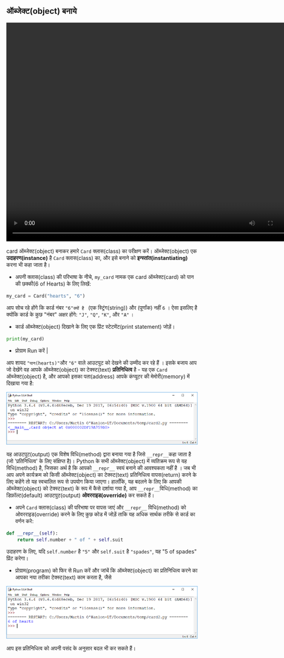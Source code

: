 ## ऑब्जेक्ट(object) बनाये

<video width="768" height="576" controls>
<source src="resources/clip2.mp4" type="video/mp4">
आपका ब्राउज़र वीडियो का समर्थन नहीं करता है, FireFox या Chrome आज़माएँ
</video>

card ऑब्जेक्ट(object) बनाकर हमारे `Card` क्लास(class) का परीक्षण करें। ऑब्जेक्ट(object) एक **उदाहरण(instance)**  है `Card` क्लास(class) का, और इसे बनाने को **इन्स्तांत(instantiating)** करना भी कहा जाता है।

+ अपनी क्लास(class) की परिभाषा के नीचे, `my_card` नामक एक card ऑब्जेक्ट(card) को पान की छक्की(6 of Hearts) के लिए लिखें:

```python
my_card = Card("hearts", "6")
```

आप सोच रहे होंगे कि कार्ड नंबर `"6"क्यों है ` (एक स्ट्रिंग(string)) और (पूर्णांक) नहीं `6` । ऐसा इसलिए है क्योंकि कार्ड के कुछ "नंबर" अक्षर होंगे: `"J"`, `"Q"`, `"K"`, और `"A"` ।

+ कार्ड ऑब्जेक्ट(object) दिखाने के लिए एक प्रिंट स्टेटमेंट(print statement) जोड़ें।

```python
print(my_card)
```

+ प्रोग्राम Run करें |

आप शायद `"पान(hearts)"`और `"6"` वाले आउटपुट को देखने की उम्मीद कर रहे हैं । इसके बजाय आप जो देखेंगे वह आपके ऑब्जेक्ट(object) का टेक्स्ट(text) **प्रतिनिधित्व** है - यह एक `Card` ऑब्जेक्ट(object) है, और आपको इसका पता(address) आपके कंप्यूटर की मेमोरी(memory) में दिखाया गया है:

![<__main__.Card object at 0x000002A437045978>](images/repr1.png)

यह आउटपुट(output) एक विशेष विधि(method) द्वारा बनाया गया है जिसे `__repr__`कहा जाता है (जो 'प्रतिनिधित्व' के लिए संक्षिप्त है)। Python के सभी ऑब्जेक्ट(object) में व्यतिक्रम रूप से यह विधि(method) है, जिसका अर्थ है कि आपको `__repr__` स्वयं बनाने की आवश्यकता नहीं है । जब भी आप अपने कार्यक्रम को किसी ऑब्जेक्ट(object) का टेक्स्ट(text) प्रतिनिधित्व वापस(return) करने के लिए कहेंगे तो यह स्वचालित रूप से उपयोग किया जाएगा। हालाँकि, यह बदलने के लिए कि आपकी ऑब्जेक्ट(object) को टेक्स्ट(text) के रूप में कैसे दर्शाया गया है, आप `__repr__`विधि(method) का डिफ़ॉल्ट(default) आउटपुट(output) **ओवरराइड(override)** कर सकते हैं।

+ अपने `Card` क्लास(class) की परिभाषा पर वापस जाएं और `__repr__` विधि(method) को ओवरराइड(override) करने के लिए कुछ कोड में जोड़ें ताकि यह अधिक सार्थक तरीके से कार्ड का वर्णन करे:

```python
def __repr__(self):
    return self.number + " of " + self.suit
```

उदाहरण के लिए, यदि `self.number` है `"5"` और `self.suit` है `"spades"`, यह "5 of spades" प्रिंट करेगा।

+ प्रोग्राम(program) को फिर से Run करें और जांचें कि ऑब्जेक्ट(object) का प्रतिनिधित्व करने का आपका नया तरीका टेक्स्ट(text) काम करता है, जैसे

![6 of hearts](images/repr2.png)

आप इस प्रतिनिधित्व को अपनी पसंद के अनुसार बदल भी कर सकते हैं।

